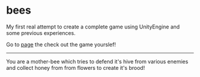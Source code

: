# bees

My first real attempt to create a complete game using UnityEngine and some previous experiences.

Go to [page](https://vlntnnmlv.github.io/bees/) the check out the game yourslef!

___

You are a mother-bee which tries to defend it's hive from various enemies and collect honey from from flowers to create it's brood!
